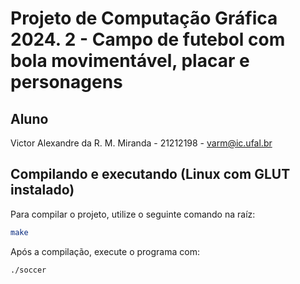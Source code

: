 # Projeto de Computação Gráfica 2024. 2 - Campo de futebol com bola movimentável, placar e personagens

## Aluno

Victor Alexandre da R. M. Miranda - 21212198 - <varm@ic.ufal.br>

## Compilando e executando (Linux com GLUT instalado)

Para compilar o projeto, utilize o seguinte comando na raíz:

```bash
make
```

Após a compilação, execute o programa com:

```bash
./soccer
```
